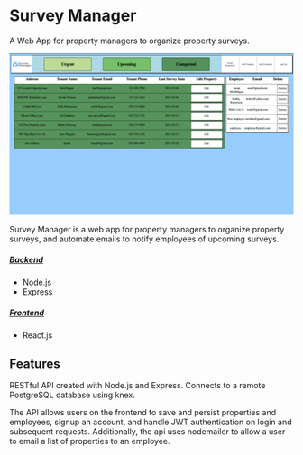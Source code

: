 # Survey Manager

A Web App for property managers to organize property surveys.

![intro](https://github.com/ethancollins0/mod-4-backend/blob/master/GitFiles/Screen%20Shot%202019-10-06%20at%206.20.39%20PM.png)

Survey Manager is a web app for property managers to organize property surveys, and automate emails to notify employees of upcoming surveys. 

##### [Backend](https://github.com/ethancollins0/mod-4-backend)
- Node.js
- Express

##### [Frontend](https://github.com/ethancollins0/mod-4-frontend/)
- React.js

## Features
RESTful API created with Node.js and Express. Connects to a remote PostgreSQL database using knex. 

The API allows users on the frontend to save and persist properties and employees, signup an account, and handle JWT authentication on login and subsequent requests. Additionally, the api uses nodemailer to allow a user to email a list of properties to an employee.

